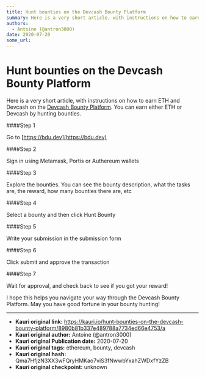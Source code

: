 ```yaml
---
title: Hunt bounties on the Devcash Bounty Platform
summary: Here is a very short article, with instructions on how to earn ETH and Devcash on the Devcash Bounty Platform. You can earn either ETH or Devcash by hunting bou
authors:
  - Antoine (@antron3000)
date: 2020-07-20
some_url: 
---
```


# Hunt bounties on the Devcash Bounty Platform


Here is a very short article, with instructions on how to earn ETH and Devcash on the [Devcash Bounty Platform](https://bdu.dev). You can earn either ETH or Devcash by hunting bounties. 

####Step 1

Go to [https://bdu.dev](https://bdu.dev)

####Step 2

Sign in using Metamask, Portis or Authereum wallets

####Step 3

Explore the bounties. You can see the bounty description, what the tasks are, the reward, how many bounties there are, etc

####Step 4

Select a bounty and then click Hunt Bounty

####Step 5

Write your submission in the submission form

####Step 6 

Click submit and approve the transaction 

####Step 7

Wait for approval, and check back to see if you got your reward!

I hope this helps you navigate your way through the Devcash Bounty Platform. May you have good fortune in your bounty hunting!




---

- **Kauri original link:** https://kauri.io/hunt-bounties-on-the-devcash-bounty-platform/8980b81b337e489788a7734ed66e4753/a
- **Kauri original author:** Antoine (@antron3000)
- **Kauri original Publication date:** 2020-07-20
- **Kauri original tags:** ethereum, bounty, devcash
- **Kauri original hash:** Qma7HfjzN3XX3wFQryHMKao7viS3fNwwbYxahZWDxfYzZB
- **Kauri original checkpoint:** unknown



